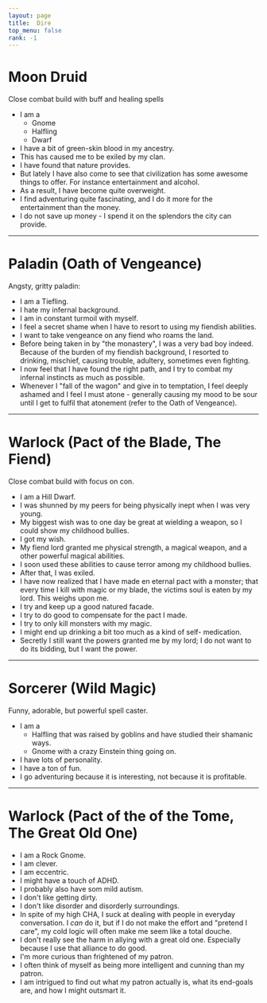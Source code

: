 ```yaml
---
layout: page
title:  Dire
top_menu: false
rank: -1
---
```


Moon Druid
==========
Close combat build with buff and healing spells

* I am a 
    * Gnome
    * Halfling
    * Dwarf
* I have a bit of green-skin blood in my ancestry.
* This has caused me to be exiled by my clan.
* I have found that nature provides.
* But lately I have also come to see that civilization
  has some awesome things to offer. For instance
  entertainment and alcohol.
* As a result, I have become quite overweight.
* I find adventuring quite fascinating, and I do it
  more for the entertainment than the money.
* I do not save up money - I spend it on the 
  splendors the city can provide.


--------------------------------------------------


Paladin (Oath of Vengeance)
==========================
Angsty, gritty paladin:

* I am a Tiefling.
* I hate my infernal background.
* I am in constant turmoil with myself.
* I feel a secret shame when I have to resort to 
  using my fiendish abilities.
* I want to take vengeance on any fiend who
  roams the land.
* Before being taken in by "the monastery",
  I was a very bad boy indeed. Because of the 
  burden of my fiendish background, I resorted 
  to drinking, mischief, causing trouble,
  adultery, sometimes even fighting.
* I now feel that I have found the right path,
  and I try to combat my infernal instincts as
  much as possible.
* Whenever I "fall of the wagon" and give in
  to temptation, I feel deeply ashamed and I 
  feel I must atone - generally causing my 
  mood to be sour until I get to fulfil that
  atonement (refer to the Oath of Vengeance).


--------------------------------------------------


Warlock (Pact of the Blade, The Fiend)
======================================
Close combat build with focus on con.

* I am a Hill Dwarf.
* I was shunned by my peers for being physically inept when
  I was very young.
* My biggest wish was to one day be great at wielding a weapon,
  so I could show my childhood bullies.
* I got my wish.
* My fiend lord granted me physical strength, a magical weapon,
  and a other powerful magical abilities.
* I soon used these abilities to cause terror among my 
  childhood bullies.
* After that, I was exiled.
* I have now realized that I have made en eternal pact with a
  monster; that every time I kill with magic or my blade, the
  victims soul is eaten by my lord. This weighs upon me.
* I try and keep up a good natured facade.
* I try to do good to compensate for the pact I made.
* I try to only kill monsters with my magic.
* I might end up drinking a bit too much as a kind of self-
  medication.
* Secretly I still want the powers granted me by my lord;
  I do not want to do its bidding, but I want the power.


--------------------------------------------------


Sorcerer (Wild Magic)
=====================
Funny, adorable, but powerful spell caster.

* I am a
    * Halfling that was raised by goblins and have 
      studied their shamanic ways.
    * Gnome with a crazy Einstein thing going on.
* I have lots of personality.
* I have a ton of fun.
* I go adventuring because it is interesting,
  not because it is profitable.

--------------------------------------------------


Warlock (Pact of the of the Tome, The Great Old One)
====================================================
* I am a Rock Gnome.
* I am clever.
* I am eccentric.
* I might have a touch of ADHD.
* I probably also have som mild autism.
* I don't like getting dirty.
* I don't like disorder and disorderly surroundings.
* In spite of my high CHA, I suck at dealing with 
  people in everyday conversation.
  I *can* do it, but if I do not make the effort
  and "pretend I care", my cold logic will often
  make me seem like a total douche.
* I don't really see the harm in allying 
  with a great old one. Especially because I
  use that alliance to do good.
* I'm more curious than frightened of my patron.
* I often think of myself as being more intelligent
  and cunning than my patron.
* I am intrigued to find out what my patron actually is,
  what its end-goals are, and how I might outsmart it.
